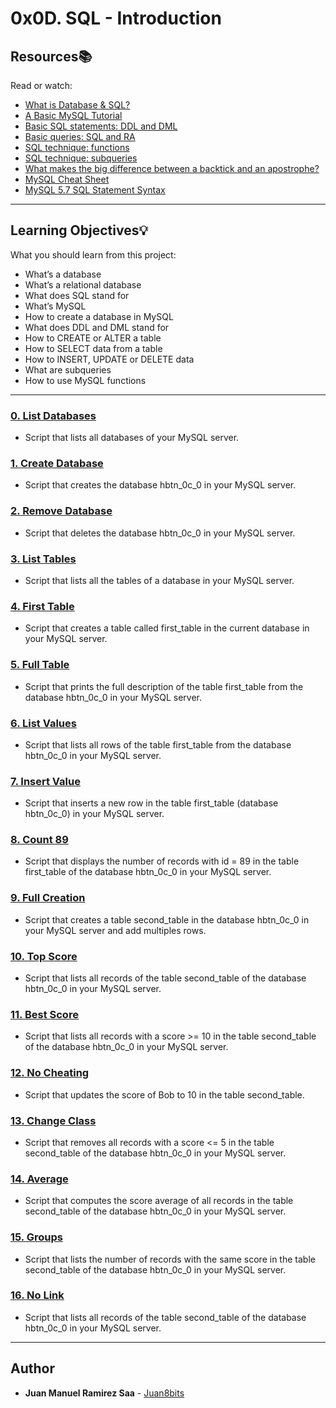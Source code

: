 # 0x0D. SQL - Introduction

## Resources:books:
Read or watch:
* [What is Database & SQL?](https://intranet.hbtn.io/rltoken/khEqMKp1PHvKpfO18d4fLQ)
* [A Basic MySQL Tutorial](https://intranet.hbtn.io/rltoken/qrONF5FZPsRxRJ2FkLVPcg)
* [Basic SQL statements: DDL and DML](https://intranet.hbtn.io/rltoken/ibCYnC9CDgZg5NQQvccBWw)
* [Basic queries: SQL and RA](https://intranet.hbtn.io/rltoken/yelYhpf7l0FcRIPCVfnMLw)
* [SQL technique: functions](https://intranet.hbtn.io/rltoken/3aQcovOE-clrD8yIfxFE9Q)
* [SQL technique: subqueries](https://intranet.hbtn.io/rltoken/lTXnq6pdk59x2h_Y-q0-Hg)
* [What makes the big difference between a backtick and an apostrophe?](https://intranet.hbtn.io/rltoken/R--kAkehyaawZFY4m1inxQ)
* [MySQL Cheat Sheet](https://intranet.hbtn.io/rltoken/aGZu7ulJpbbKcDhcz49yrg)
* [MySQL 5.7 SQL Statement Syntax](https://intranet.hbtn.io/rltoken/XrqR4oh6zsk0eOKoTgkA3Q)

---
## Learning Objectives:bulb:
What you should learn from this project:

* What’s a database
* What’s a relational database
* What does SQL stand for
* What’s MySQL
* How to create a database in MySQL
* What does DDL and DML stand for
* How to CREATE or ALTER a table
* How to SELECT data from a table
* How to INSERT, UPDATE or DELETE data
* What are subqueries
* How to use MySQL functions

---

### [0. List Databases](./0-list_databases.sql)
* Script that lists all databases of your MySQL server.

### [1. Create Database](./1-create_database_if_missing.sql)
* Script that creates the database hbtn_0c_0 in your MySQL server.

### [2. Remove Database](./2-remove_database.sql)
* Script that deletes the database hbtn_0c_0 in your MySQL server.

### [3. List Tables](./3-list_tables.sql)
* Script that lists all the tables of a database in your MySQL server.

### [4. First Table](./4-first_table.sql)
* Script that creates a table called first_table in the current database in your MySQL server.

### [5. Full Table](./5-full_table.sql)
* Script that prints the full description of the table first_table from the database hbtn_0c_0 in your MySQL server.

### [6. List Values](./6-list_values.sql)
* Script that lists all rows of the table first_table from the database hbtn_0c_0 in your MySQL server.

### [7. Insert Value](./7-insert_value.sql)
* Script that inserts a new row in the table first_table (database hbtn_0c_0) in your MySQL server.

### [8. Count 89](./8-count_89.sql)
* Script that displays the number of records with id = 89 in the table first_table of the database hbtn_0c_0 in your MySQL server.

### [9. Full Creation](./9-full_creation.sql)
* Script that creates a table second_table in the database hbtn_0c_0 in your MySQL server and add multiples rows.

### [10. Top Score](./v10-top_score.sql)
* Script that lists all records of the table second_table of the database hbtn_0c_0 in your MySQL server.

### [11. Best Score](./11-best_score.sql)
* Script that lists all records with a score >= 10 in the table second_table of the database hbtn_0c_0 in your MySQL server.

### [12. No Cheating](./12-no_cheating.sql)
* Script that updates the score of Bob to 10 in the table second_table.

### [13. Change Class](./13-change_class.sql)
* Script that removes all records with a score <= 5 in the table second_table of the database hbtn_0c_0 in your MySQL server.

### [14. Average](./14-average.sql)
* Script that computes the score average of all records in the table second_table of the database hbtn_0c_0 in your MySQL server.

### [15. Groups](./15-groups.sql)
* Script that lists the number of records with the same score in the table second_table of the database hbtn_0c_0 in your MySQL server.

### [16. No Link](./16-no_link.sql)
* Script that lists all records of the table second_table of the database hbtn_0c_0 in your MySQL server.

---

## Author
* **Juan Manuel Ramirez Saa** - [Juan8bits](https://github.com/Juan8bits)
